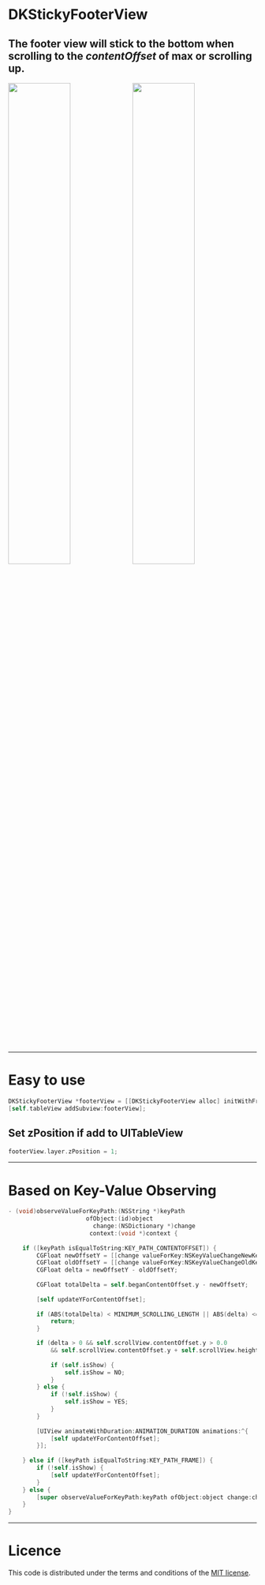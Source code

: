 # DKStickyFooterView
The footer view will stick to the bottom when scrolling to the *contentOffset* of max or scrolling up.
---

<img width="50%" src="https://raw.githubusercontent.com/zhangao0086/DKStickyFooterView/master/Preview1.gif"/><img width="50%" src="https://raw.githubusercontent.com/zhangao0086/DKStickyFooterView/master/Preview2.gif"/>

---
# Easy to use

```objective-c
DKStickyFooterView *footerView = [[DKStickyFooterView alloc] initWithFrame:CGRectMake(0, 0, 0, 44)];
[self.tableView addSubview:footerView];
```

## Set zPosition if add to UITableView

```objective-c
footerView.layer.zPosition = 1;
```

---
# Based on Key-Value Observing

```objective-c
- (void)observeValueForKeyPath:(NSString *)keyPath
                      ofObject:(id)object
                        change:(NSDictionary *)change
                       context:(void *)context {
    
    if ([keyPath isEqualToString:KEY_PATH_CONTENTOFFSET]) {
        CGFloat newOffsetY = [[change valueForKey:NSKeyValueChangeNewKey] CGPointValue].y;
        CGFloat oldOffsetY = [[change valueForKey:NSKeyValueChangeOldKey] CGPointValue].y;
        CGFloat delta = newOffsetY - oldOffsetY;
        
        CGFloat totalDelta = self.beganContentOffset.y - newOffsetY;
        
        [self updateYForContentOffset];
        
        if (ABS(totalDelta) < MINIMUM_SCROLLING_LENGTH || ABS(delta) <= 0.5) {
            return;
        }

        if (delta > 0 && self.scrollView.contentOffset.y > 0.0
            && self.scrollView.contentOffset.y + self.scrollView.height < self.scrollView.contentSize.height) {
            
            if (self.isShow) {
                self.isShow = NO;
            }
        } else {
            if (!self.isShow) {
                self.isShow = YES;
            }
        }
        
        [UIView animateWithDuration:ANIMATION_DURATION animations:^{
            [self updateYForContentOffset];
        }];
        
    } else if ([keyPath isEqualToString:KEY_PATH_FRAME]) {
        if (!self.isShow) {
            [self updateYForContentOffset];
        }
    } else {
        [super observeValueForKeyPath:keyPath ofObject:object change:change context:context];
    }
}

```

---
# Licence
This code is distributed under the terms and conditions of the <a href="https://github.com/zhangao0086/DKStickyFooterView/master/LICENSE">MIT license</a>.
